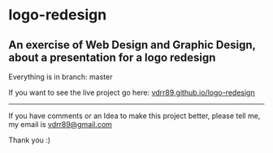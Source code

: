 # logo-redesign
An exercise of Web Design and Graphic Design, about a presentation for a logo redesign
---

Everything is in branch: master

If you want to see the live project go here: [vdrr89.github.io/logo-redesign](https://vdrr89.github.io/logo-redesign/)

---

If you have comments or an Idea to make this project better, please tell me, my email is [vdrr89@gmail.com](mailto:vdrr89@gmail.com)

Thank you :)
